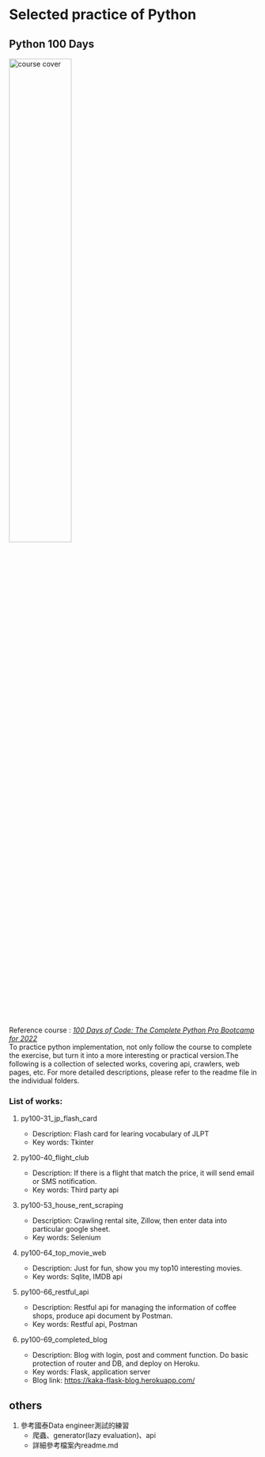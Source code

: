 # Selected practice of Python

##  Python 100 Days
<img src="https://user-images.githubusercontent.com/68182100/162994380-15ed21ab-443f-4302-a25e-5ac11291eb46.png" alt="course cover" width="50%"/><br>
Reference course : [*100 Days of Code: The Complete Python Pro Bootcamp for 2022*](https://www.udemy.com/course/100-days-of-code/)  
To practice python implementation, not only follow the course to complete the exercise, but turn it into a more interesting or practical version.The following is a collection of selected works, covering api, crawlers, web pages, etc. For more detailed descriptions, please refer to the readme file in the individual folders.

### List of works:
 1. py100-31_jp_flash_card  
     - Description: Flash card for learing vocabulary of JLPT  
     - Key words: Tkinter  
    
 2. py100-40_flight_club  
    - Description: If there is a flight that match the price, it will send email or SMS notification.  
    - Key words: Third party api  
    
 3. py100-53_house_rent_scraping  
    - Description: Crawling rental site, Zillow, then enter data into particular google sheet.  
    - Key words: Selenium  
    
 4. py100-64_top_movie_web  
    - Description: Just for fun, show you my top10 interesting movies.  
    - Key words: Sqlite, IMDB api 
    
 5. py100-66_restful_api  
    - Description: Restful api for managing the information of coffee shops, produce api document by Postman.  
    - Key words: Restful api, Postman 
    
 6. py100-69_completed_blog  
    - Description: Blog with login, post and comment function. Do basic protection of router and DB, and deploy on Heroku.
    - Key words: Flask, application server
    - Blog link: https://kaka-flask-blog.herokuapp.com/

## others
1. 參考國泰Data engineer測試的練習
   - 爬蟲、generator(lazy evaluation)、api
   - 詳細參考檔案內readme.md
